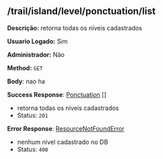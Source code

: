 ## /trail/island/level/ponctuation/list

**Descrição:** retorna todas os níveis cadastrados

**Usuario Logado:** Sim

**Administrador:** Não

**Method:** `GET`

**Body**: nao ha

**Success Response**: [Ponctuation](../../../../src/domain/trilhas/@entities/ponctuation.ts) []
- retorna todas os níveis cadastrados
- Status: `201`

**Error Response**: [ResourceNotFoundError](../../../../src/core/errors/resource-not-found-error.ts)
- nenhum nivel cadastrado no DB
- Status: `400`
